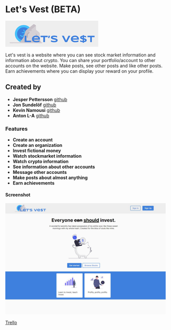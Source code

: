 # Let's Vest (BETA)

![Icon of Lets Vest](pictures/lets-vest-icon.png)

Let's vest is a website where you can see stock market information and information about crypto. You can share your portfolio/account to other accounts on the website. Make posts, see other posts and like other posts. Earn achievements where you can display your reward on your profile.

## Created by

- **Jesper Pettersson** [github](https://github.com/Jesper-dev)
- **Jon Sundelöf** [github](https://github.com/jon-sundelof)
- **Kevin Namousi** [github](https://github.com/kevinnam)
- **Anton L-A** [github](https://github.com/xamnotna)

### Features

- **Create an account**
- **Create an organization**
- **Invest fictional money**
- **Watch stockmarket information**
- **Watch crypto information**
- **See information about other accounts**
- **Message other accounts**
- **Make posts about almost anything**
- **Earn achievements**

#### Screenshot

![Screenshot of Lets Vest](pictures/lets-vest-readme.png)

[Trello](https://trello.com/b/aSBjDnhs/tp2-b-e-v)
